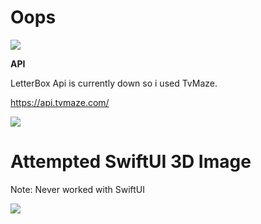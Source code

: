 
# Oops
![](https://cdn.discordapp.com/attachments/1040716536341594188/1081287552931209226/image.png)

**API**


LetterBox Api is currently down so i used TvMaze.

https://api.tvmaze.com/






![](https://cdn.discordapp.com/attachments/1040716536341594188/1081282052374155464/Screenshot_at_Mar_03_13-28-17.png)


# Attempted SwiftUI 3D Image
Note: Never worked with SwiftUI

![](https://cdn.discordapp.com/attachments/1040716536341594188/1081282307056472185/Screenshot_at_Feb_28_19-02-58.png)


